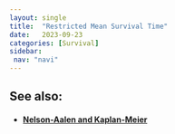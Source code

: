 ```yaml
---
layout: single
title:  "Restricted Mean Survival Time"
date:   2023-09-23
categories: [Survival]
sidebar: 
 nav: "navi"
---
```


<object data="/assets/eventtimes/RMST.pdf" type="application/pdf" width="100%" height="100%">
</object>

<h2> See also: </h2>
<h4>
	<ul>
		<li><a href="na-km"> Nelson-Aalen and Kaplan-Meier </a></li>
	</ul>
	<br>
</h4>